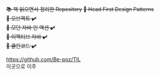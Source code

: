~~📚 책 읽으면서 정리한 Repository~~
~~📗 Head First Design Patterns~~   
~~📕 오브젝트 ✔️~~   
~~📙 모던 자바 인 액션 ✔️~~  
~~📘 이펙티브 자바 ✔️~~  
~~📗 클린코드 ✔️~~  

https://github.com/Be-poz/TIL  
이곳으로 이주
